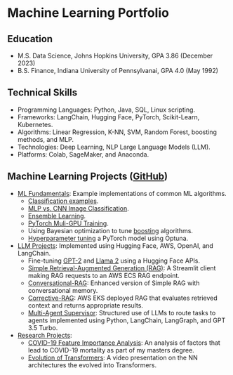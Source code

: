 # Machine Learning Portfolio

## Education
* M.S. Data Science, Johns Hopkins University, GPA 3.86 (December 2023)
* B.S. Finance, Indiana University of Pennsylvanai, GPA 4.0 (May 1992)

## Technical Skills
* Programming Languages: Python, Java, SQL, Linux scripting.
* Frameworks: LangChain, Hugging Face, PyTorch, Scikit-Learn, Kubernetes. 
* Algorithms: Linear Regression, K-NN, SVM, Random Forest, boosting methods, and MLP.
* Technologies: Deep Learning, NLP Large Language Models (LLM). 
* Platforms: Colab, SageMaker, and Anaconda.

## Machine Learning Projects ([GitHub](https://github.com/efarish/portfolio))
* [ML Fundamentals](https://github.com/efarish/portfolio/tree/main/fundamentals): Example implementations of common ML algorithms.
  * [Classification examples](https://github.com/efarish/portfolio/blob/main/fundamentals/Classification_Examples.ipynb).
  * [MLP vs. CNN Image Classification](https://github.com/efarish/portfolio/blob/main/fundamentals/MLP_vs_CNN_Classification.ipynb).
  * [Ensemble Learning](https://github.com/efarish/portfolio/blob/main/fundamentals/Ensemble_Learning.ipynb).
  * [PyTorch Muli-GPU Training](https://github.com/efarish/portfolio/tree/main/fundamentals/multi_gpu).
  * Using Bayesian optimization to tune [boosting](https://github.com/efarish/portfolio/tree/main/research/abalone) algorithms.
  * [Hyperparameter tuning](https://github.com/efarish/portfolio/tree/main/fundamentals/tuning) a PyTorch model using Optuna.
* [LLM Projects](https://github.com/efarish/portfolio/tree/main/llm): Implemented using Hugging Face, AWS, OpenAI, and LangChain.
  * Fine-tuning [GPT-2](https://github.com/efarish/portfolio/tree/main/llm/gpt_finetune) and [Llama 2](https://github.com/efarish/portfolio/tree/main/llm/llama_finetune) using a Hugging Face APIs.
  * [Simple Retrieval-Augmented Generation (RAG)](https://github.com/efarish/portfolio/tree/main/llm/simple_rag): A Streamlit client making RAG requests to an AWS ECS RAG endpoint.
  * [Conversational-RAG](https://github.com/efarish/portfolio/tree/main/llm/conv_rag): Enhanced version of Simple RAG with conversational memory.
  * [Corrective-RAG](https://github.com/efarish/portfolio/blob/main/llm/corrective_rag/): AWS EKS deployed RAG that evaluates retrieved context and returns appropriate results.
  * [Multi-Agent Supervisor](https://github.com/efarish/portfolio/tree/main/llm/agents): Structured use of LLMs to route tasks to agents implemented using Python, LangChain, LangGraph, and GPT 3.5 Turbo. 
* [Research Projects](https://github.com/efarish/portfolio/tree/main/research):
  * [COVID-19 Feature Importance Analysis](https://github.com/efarish/portfolio/tree/main/research/covid): An analysis of factors that lead to COVID-19 mortality as part of my masters degree.
  * [Evolution of Transformers](https://github.com/efarish/portfolio/tree/main/research/transformers): A video presentation on the NN architectures the evolved into Transformers.

